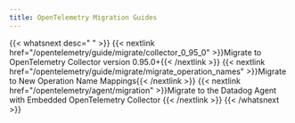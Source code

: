 ```yaml
---
title: OpenTelemetry Migration Guides
---
```


{{< whatsnext desc=" " >}}
{{< nextlink href="/opentelemetry/guide/migrate/collector_0_95_0" >}}Migrate to OpenTelemetry Collector version 0.95.0+{{< /nextlink >}}
{{< nextlink href="/opentelemetry/guide/migrate/migrate_operation_names" >}}Migrate to New Operation Name Mappings{{< /nextlink >}}
{{< nextlink href="/opentelemetry/agent/migration" >}}Migrate to the Datadog Agent with Embedded OpenTelemetry Collector
{{< /nextlink >}}
{{< /whatsnext >}}
